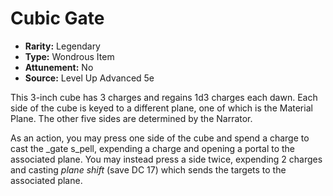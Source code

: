 # Cubic Gate

- **Rarity:** Legendary
- **Type:** Wondrous Item
- **Attunement:** No
- **Source:** Level Up Advanced 5e

This 3-inch cube has 3 charges and regains 1d3 charges each dawn. Each side of the cube is keyed to a different plane, one of which is the Material Plane. The other five sides are determined by the Narrator.

As an action, you may press one side of the cube and spend a charge to cast the _gate  s_pell, expending a charge and opening a portal to the associated plane. You may instead press a side twice, expending 2 charges and casting _plane shift_ (save DC 17) which sends the targets to the associated plane.
